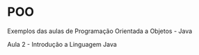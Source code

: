 # POO
Exemplos das aulas de Programação Orientada a Objetos - Java

Aula 2 - Introdução a Linguagem Java
